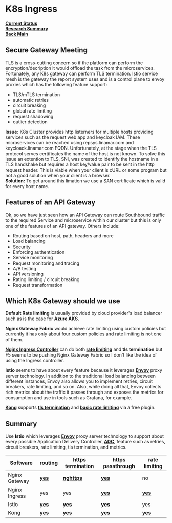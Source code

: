 # K8s Ingress

**[Current Status](../../development/status/weekly/current_status.md)**\
**[Research Summary](./research_summary.md)**\
**[Back Main](../../README.md)**

## Secure Gateway Meeting

TLS is a cross-cutting concern so if the platform can perform the encryption/decription it would offload the task from the microservices. Fortunately, any K8s gateway can perform TLS termination. Istio service mesh is the gateway the report system uses and is a control plane to envoy proxies which has the following feature support:

- TLS/mTLS termination
- automatic retries
- circuit breaking
- global rate limiting
- request shadowing
- outlier detection

**Issue:** K8s Cluster provides http listerners for multiple hosts providing services such as the request web app and keycloak IAM. These microservices can be reached using repsys.linamar.com and keycloack.linamar.com FQDN. Unfortunately, at the stage when the TLS protocol serves certificates the name of the host is not known.  To solve this issue an extention to TLS, SNI, was created to identify the hostname in a TLS handshake but requires a host key/value pair to be sent in the http request header.  This is viable when your client is cURL or some program but not a good solution when your client is a browser.  
**Solution:** To get around this limation we use a SAN certificate which is valid for every host name.

## Features of an API Gateway

Ok, so we have just seen how an API Gateway can route Southbound traffic to the required Service and microservice within our cluster but this is only one of the features of an API gateway. Others include:

- Routing based on host, path, headers and more
- Load balancing
- Security
- Enforcing authentication
- Service monitoring
- Request monitoring and tracing
- A/B testing
- API versioning
- Rating limiting / circuit breaking
- Request transformation

## Which K8s Gateway should we use

**Default Rate limiting** is usually provided by cloud provider's load balancer such as is the case for **Azure AKS**.

**Nginx Gateway Fabric** would achieve rate limiting using custom policies but currently it has only about four custom policies and rate limiting is not one of them.

**[Nginx Ingress Controller](../../k8s/ingress-lb-install.md)** can do both **[rate limiting](../../research/m_z/nginx_ingress_controller/rate_limiting.md)** and **tls termination** but F5 seems to be pushing Nginx Gateway Fabric so I don't like the idea of using the Ingress controller.

**Istio** seems to have about every feature because it leverages **[Envoy](https://tetrate.io/what-is-envoy-proxy/)** proxy server technology. In addition to the traditional load balancing between different instances, Envoy also allows you to implement retries, circuit breakers, rate limiting, and so on. Also, while doing all that, Envoy collects rich metrics about the traffic it passes through and exposes the metrics for consumption and use in tools such as Grafana, for example.

**[Kong](../../k8s/kong-install.md)** supports **[tls termination](https://docs.konghq.com/kubernetes-ingress-controller/latest/guides/services/tls/)** and **[basic rate limiting](https://docs.konghq.com/gateway/latest/get-started/rate-limiting/)** via a free plugin.

## Summary

Use **Istio** which leverages **[Envoy](https://tetrate.io/what-is-envoy-proxy/)** proxy server technology to support about every possible Application Delivery Controller, **[ADC](https://kemptechnologies.com/blog/what-is-an-application-delivery-controller-(adc)-and-why-should-you-use-one)**, feature such as retries, circuit breakers, rate limiting, tls termination, and metrics.

| Software      | routing                                                                      | https termination                                                                            | https passthrough                                                                            | rate limiting                                                                |
|---------------|------------------------------------------------------------------------------|----------------------------------------------------------------------------------------------|----------------------------------------------------------------------------------------------|------------------------------------------------------------------------------|
| Nginx Gateway | **[yes](../../research/m_z/nginx_gateway_fabric/routing_traffic.md)**        | **[nghttps](../../research/m_z/nginx_gateway_fabric/https_termination.md)**                  | **[yes](../../research/m_z/nginx_gateway_fabric/tls_passthrough.md)**                        | no                                                                           |
| Nginx Ingress | yes                                                                          | yes                                                                                          | **[yes](https://kubernetes.github.io/ingress-nginx/user-guide/tls/)**                        | **[yes](../../research/m_z/nginx_ingress_controller/rate_limiting.md)**      |
| Istio         | **[yes](../../research/a_l/istio/learn_microservices_with_istio_on_k8s.md)** | **[yes](../../research/a_l/istio/learn_microservices_with_istio_on_k8s.md)**                 | **[yes](../../research/a_l/istio/learn_microservices_with_istio_on_k8s.md)**                 | yes                                                                          |
| Kong          | **[yes](../../k8s/kong-install.md)**                                         | **[yes](https://docs.konghq.com/kubernetes-ingress-controller/latest/guides/services/tls/)** | **[yes](https://docs.konghq.com/kubernetes-ingress-controller/latest/guides/services/tls/)** | **[yes](https://docs.konghq.com/gateway/latest/get-started/rate-limiting/)** |
